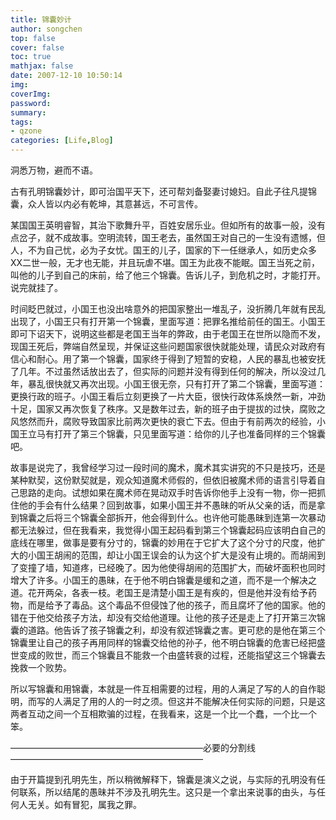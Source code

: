 ```yaml
---
title: 锦囊妙计
author: songchen
top: false
cover: false
toc: true
mathjax: false
date: 2007-12-10 10:50:14
img:
coverImg:
password:
summary:
tags:
- qzone
categories: [Life,Blog]
---
```

洞悉万物，避而不语。

 古有孔明锦囊妙计，即可治国平天下，还可帮刘备娶妻讨媳妇。自此子往凡提锦囊，众人皆以内必有乾坤，其意甚远，不可言传。

 某国国王英明睿智，其治下歌舞升平，百姓安居乐业。但如所有的故事一般，没有点岔子，就不成故事。空明流转，国王老去，虽然国王对自己的一生没有遗憾，但人，不为自己忧，必为子女忧。国王的儿子，国家的下一任继承人，如历史众多XX二世一般，无才也无能，并且玩虐不堪。国王为此夜不能眠。国王当死之前，叫他的儿子到自己的床前，给了他三个锦囊。告诉儿子，到危机之时，才能打开。说完就挂了。

 时间眨巴就过，小国王也没出啥意外的把国家整出一堆乱子，没折腾几年就有民乱出现了，小国王只有打开第一个锦囊，里面写道：把罪名推给前任的国王。小国王即可下诏天下，说明这些都是老国王当年的弊政，由于老国王在世所以隐而不发，现国王死后，弊端自然呈现，并保证这些问题国家很快就能处理，请民众对政府有信心和耐心。用了第一个锦囊，国家终于得到了短暂的安稳，人民的暴乱也被安抚了几年。不过虽然话放出去了，但实际的问题并没有得到任何的解决，所以没过几年，暴乱很快就又再次出现。小国王很无奈，只有打开了第二个锦囊，里面写道：更换行政的班子。小国王看后立刻更换了一片大臣，很快行政体系焕然一新，冲劲十足，国家又再次恢复了秩序。又是数年过去，新的班子由于提拔的过快，腐败之风悠然而升，腐败导致国家比前两次更快的衰亡下去。但由于有前两次的经验，小国王立马有打开了第三个锦囊，只见里面写道：给你的儿子也准备同样的三个锦囊吧。

 故事是说完了，我曾经学习过一段时间的魔术，魔术其实讲究的不只是技巧，还是某种默契，这份默契就是，观众知道魔术师假的，但依旧被魔术师的语言引导着自己思路的走向。试想如果在魔术师在晃动双手时告诉你他手上没有一物，你一把抓住他的手会有什么结果？回到故事，如果小国王并不愚昧的听从父亲的话，而是拿到锦囊之后将三个锦囊全部拆开，他会得到什么。也许他可能愚昧到连第一次暴动都无法躲过，但在我看来，我觉得小国王起码看到第三个锦囊起码应该明白自己的底线在哪里，做事是要有分寸的，锦囊的妙用在于它扩大了这个分寸的尺度，他扩大的小国王胡闹的范围，却让小国王误会的认为这个扩大是没有止境的。而胡闹到了变撞了墙，知道疼，已经晚了。因为他使得胡闹的范围扩大，而破坏面积也同时增大了许多。小国王的愚昧，在于他不明白锦囊是缓和之道，而不是一个解决之道。花开两朵，各表一枝。老国王是清楚小国王是有疾的，但是他并没有给予药物，而是给予了毒品。这个毒品不但侵蚀了他的孩子，而且腐坏了他的国家。他的错在于他交给孩子方法，却没有交给他道理。让他的孩子还是走上了打开第三次锦囊的道路。他告诉了孩子锦囊之利，却没有叙述锦囊之害。更可悲的是他在第三个锦囊里让自己的孩子再用同样的锦囊交给他的孙子，他不明白锦囊的危害已经把盛世变成的败世，而三个锦囊且不能救一个由盛转衰的过程，还能指望这三个锦囊去挽救一个败势。

 所以写锦囊和用锦囊，本就是一件互相需要的过程，用的人满足了写的人的自作聪明，而写的人满足了用的人的一时之须。但这并不能解决任何实际的问题，只是这两者互动之间一个互相欺骗的过程，在我看来，这是一个比一个蠢，一个比一个笨。

——————————————————————必要的分割线——————————————————————

 由于开篇提到孔明先生，所以稍微解释下，锦囊是演义之说，与实际的孔明没有任何联系，所以结尾的愚昧并不涉及孔明先生。这只是一个拿出来说事的由头，与任何人无关。如有冒犯，属我之罪。